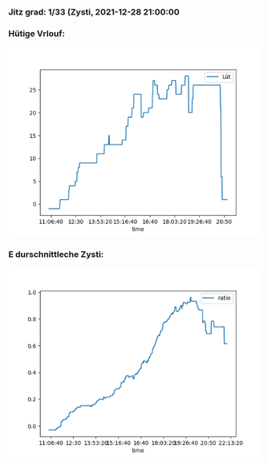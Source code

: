 ### Jitz grad: 1/33 (Zysti, 2021-12-28 21:00:00

### Hütige Vrlouf:
![Graph](Today.png)

### E durschnittleche Zysti:
![Graph](Zysti.png)